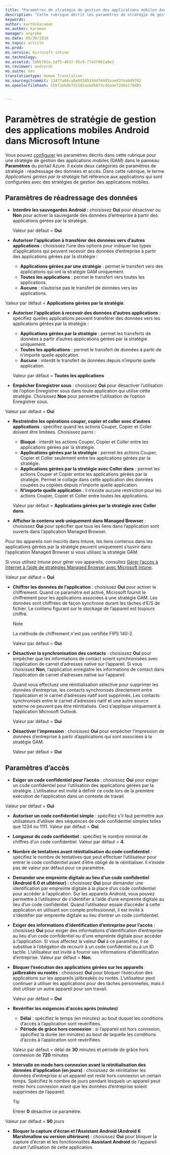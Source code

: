 ```yaml
---
title: "Paramètres de stratégie de gestion des applications mobiles Android | Microsoft Intune"
description: "Cette rubrique décrit les paramètres de stratégie de gestion des applications mobiles pour les appareils Android."
keywords: 
author: karthikaraman
ms.author: karaman
manager: angrobe
ms.date: 09/30/2016
ms.topic: article
ms.prod: 
ms.service: microsoft-intune
ms.technology: 
ms.assetid: 5dbb702a-1df5-4637-95c9-77a5f0b1a0e3
ms.reviewer: andcerat
ms.suite: ems
translationtype: Human Translation
ms.sourcegitcommit: 13477a66ca8e89345334476445aae037ea8d9702
ms.openlocfilehash: 55bf3ebde7d1185aebdb874c46aae72d8e179d85


---
```


# <a name="android-mobile-app-management-policy-settings-in-microsoft-intune"></a>Paramètres de stratégie de gestion des applications mobiles Android dans Microsoft Intune
Vous pouvez [configurer](create-and-deploy-mobile-app-management-policies-with-microsoft-intune.md) les paramètres décrits dans cette rubrique pour une stratégie de gestion des applications mobiles (GAM) dans le panneau **Paramètres** du portail Azure.
Il existe deux catégories de paramètres de stratégie : réadressage des données et accès. Dans cette rubrique, le terme *Applications gérées par la stratégie* fait référence aux applications qui sont configurées avec des stratégies de gestion des applications mobiles.

##  <a name="data-relocation-settings"></a>Paramètres de réadressage des données

- **Interdire les sauvegardes Android :** choisissez **Oui** pour désactiver ou **Non** pour activer la sauvegarde des données d’entreprise à partir des applications gérées par la stratégie.

  Valeur par défaut = **Oui**
- **Autoriser l’application à transférer des données vers d’autres applications :** choisissez l’une des options pour indiquer les types d’applications qui peuvent recevoir des données d’entreprise à partir des applications gérées par la stratégie :
  -   **Applications gérées par une stratégie** : permet le transfert vers des applications qui ont la stratégie GAM uniquement.
  -   **Toutes les applications** : permet le transfert vers toutes les applications.
  -   **Aucune** : n’autorise pas le transfert de données vers les applications.

 Valeur par défaut = **Applications gérées par la stratégie**.
- **Autoriser l’application à recevoir des données d’autres applications** : spécifiez quelles applications peuvent transférer des données vers les applications gérées par la stratégie :
  -   **Applications gérées par la stratégie** : permet les transferts de données à partir d’autres applications gérées par la stratégie uniquement.
  -   **Toutes les applications** : permet le transfert de données à partir de n’importe quelle application.
  -   **Aucune** : interdit le transfert de données depuis n’importe quelle application.

  Valeur par défaut = **Toutes les applications**

-   **Empêcher Enregistrer sous** : choisissez **Oui** pour désactiver l’utilisation de l’option Enregistrer sous dans toute application qui utilise cette stratégie. Choisissez **Non** pour permettre l’utilisation de l’option Enregistrer sous.

  Valeur par défaut = **Oui**
- **Restreindre les opérations couper, copier et coller avec d’autres applications** : spécifiez quand les actions Couper, Copier et Coller doivent être limitées. Choisissez parmi :
  -   **Bloqué** : interdit les actions Couper, Copier et Coller entre les applications gérées par la stratégie.
  -   **Applications gérées par la stratégie** : permet les actions Couper, Copier et Coller seulement entre les applications gérées par la stratégie.
  -   **Applications gérées par la stratégie avec Coller dans** : permet les actions Couper et Copier entre les applications gérées par la stratégie. Permet le collage dans cette application des données coupées ou copiées depuis n’importe quelle application.
  -   **N’importe quelle application** : il n’existe aucune restriction pour les actions Couper, Copier et Coller entre toutes les applications.

  Valeur par défaut = **Applications gérées par la stratégie avec Coller dans**.
-   **Afficher le contenu web uniquement dans Managed Browser** : choisissez **Oui** pour spécifier que tous les liens dans l’application sont ouverts dans l’application Managed Browser.

  Pour les appareils non inscrits dans Intune, les liens contenus dans les applications gérées par la stratégie peuvent uniquement s’ouvrir dans l’application Managed Browser si vous utilisez la stratégie GAM.

  Si vous utilisez Intune pour gérer vos appareils, consultez [Gérer l’accès à Internet à l’aide de stratégies Managed Browser avec Microsoft Intune](manage-internet-access-using-managed-browser-policies.md).

  Valeur par défaut = **Oui**
- **Chiffrer les données de l’application** : choisissez **Oui** pour activer le chiffrement. Quand ce paramètre est activé, Microsoft fournit le chiffrement pour les applications associées à une stratégie GAM. Les données sont chiffrées de façon synchrone durant les tâches d’E/S de fichier. Le contenu figurant sur le stockage de l’appareil est toujours chiffré.
  >[!NOTE]
  >La méthode de chiffrement n'est pas certifiée FIPS 140-2.

  Valeur par défaut = **Oui**

- **Désactiver la synchronisation des contacts** : choisissez **Oui** pour empêcher que les informations de contact soient synchronisées avec l’application de carnet d’adresses native sur l’appareil. Si vous choisissez **Non**, l’application enregistre les informations de contact dans l’application de carnet d’adresses native sur l’appareil.

  Quand vous effectuez une réinitialisation sélective pour supprimer les données d’entreprise, les contacts synchronisés directement entre l’application et le carnet d’adresses natif sont supprimés. Les contacts synchronisés entre le carnet d’adresses natif et une autre source externe ne peuvent pas être réinitialisés. Ceci s’applique uniquement à l’application Microsoft Outlook.

  Valeur par défaut = **Oui**
- **Désactiver l’impression** : choisissez **Oui** pour empêcher l’impression de données d’entreprise à partir d’applications qui sont associées à la stratégie GAM.

  Valeur par défaut = **Oui**

##  <a name="access-settings"></a>Paramètres d’accès

- **Exiger un code confidentiel pour l’accès** : choisissez **Oui** pour exiger un code confidentiel pour l’utilisation des applications gérées par la stratégie. L’utilisateur est invité à définir ce code lors de la première exécution de l’application dans un contexte de travail.

 Valeur par défaut = **Oui**

 -  **Autoriser un code confidentiel simple** : spécifiez s’il faut permettre aux utilisateurs d’utiliser des séquences de code confidentiel simples telles que 1234 ou 1111. Valeur par défaut = **Oui**.
 - **Longueur du code confidentiel** : spécifiez le nombre minimal de chiffres d’un code confidentiel. Valeur par défaut = **4**.
 - **Nombre de tentatives avant réinitialisation du code confidentiel** : spécifiez le nombre de tentatives que peut effectuer l’utilisateur pour entrer le code confidentiel avant d’être obligé de le réinitialiser. Il n’existe pas de valeur par défaut pour ce paramètre.
 - **Demander une empreinte digitale au lieu d’un code confidentiel (Android 6.0 et ultérieur) :** choisissez **Oui** pour demander une identification par empreinte digitale à la place d’un code confidentiel pour accéder à l’application.
 Sur les appareils Android, vous pouvez permettre à l’utilisateur de s’identifier à l’aide d’une empreinte digitale au lieu d’un code confidentiel. Quand l’utilisateur essaie d’accéder à cette application en utilisant son compte professionnel, il est invité à s’identifier par empreinte digitale au lieu d’entrer un code confidentiel.
 - **Exiger des informations d’identification d’entreprise pour l’accès** : choisissez **Oui** pour exiger des informations d’identification d’entreprise au lieu d’un code confidentiel ou d’une empreinte digitale pour accéder à l’application. Si vous affectez la valeur **Oui** à ce paramètre, il se substitue à l’obligation de recourir à un code confidentiel ou à un ID tactile. L’utilisateur est invité à fournir ses informations d’identification d’entreprise. Valeur par défaut = **Non**.


- **Bloquer l’exécution des applications gérées sur les appareils jailbreakés ou rootés** : choisissez **Oui** pour bloquer l’exécution des applications sur les appareils jailbreakés ou rootés. L’utilisateur peut continuer à utiliser les applications pour des tâches personnelles, mais il doit utiliser un autre appareil pour son travail.

  Valeur par défaut = **Oui**
- **Revérifier les exigences d'accès après (minutes)**
  -   **Délai** : spécifiez le temps (en minutes) au bout duquel les conditions d’accès à l’application sont revérifiées.
  -   **Période de grâce hors connexion** : si l’appareil est hors connexion, spécifiez la durée (en minutes) au bout de laquelle les conditions d’accès à l’application sont revérifiées.

  Valeur par défaut = délai de **30** minutes et période de grâce hors connexion de **720** minutes

-   **Intervalle en mode hors connexion avant la réinitialisation des données d’application (en jours)** : choisissez de réinitialiser les données d’entreprise si un appareil est resté hors connexion un certain temps.  Spécifiez le nombre de jours pendant lesquels un appareil peut rester hors connexion avant que les données d’entreprise soient supprimées de l’appareil.

    >[!TIP]
    >Entrer **0** désactive ce paramètre.

  Valeur par défaut = **90** jours
- **Bloquer la capture d’écran et l’Assistant Android (Android 6 Marshmallow ou version ultérieure)** : choisissez **Oui** pour bloquer la capture d’écran et les fonctionnalités **Assistant Android** de l’appareil durant l’utilisation de cette application.



<!--HONumber=Nov16_HO2-->


